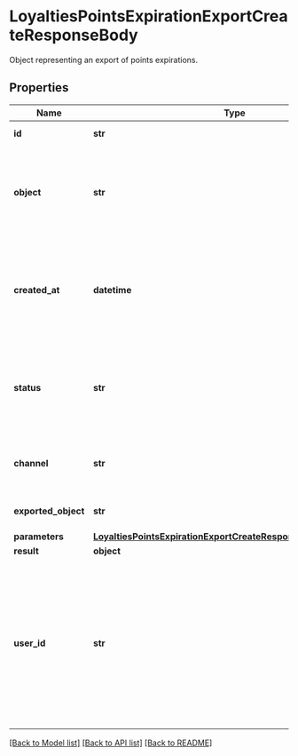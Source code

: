 # LoyaltiesPointsExpirationExportCreateResponseBody

Object representing an export of points expirations. 

## Properties

Name | Type | Description | Notes
------------ | ------------- | ------------- | -------------
**id** | **str** | Unique export ID. | [optional] 
**object** | **str** | The type of object being represented. This object stores information about the export. | [optional] [default to 'export']
**created_at** | **datetime** | Timestamp representing the date and time when the export was scheduled in ISO 8601 format. | [optional] 
**status** | **str** | Status of the export. Informs you whether the export has already been completed. | [optional] [default to 'SCHEDULED']
**channel** | **str** | The channel through which the export was triggered. | [optional] 
**exported_object** | **str** | The type of exported object. | [optional] [default to 'points_expiration']
**parameters** | [**LoyaltiesPointsExpirationExportCreateResponseBodyParameters**](LoyaltiesPointsExpirationExportCreateResponseBodyParameters.md) |  | [optional] 
**result** | **object** | Always null. | [optional] 
**user_id** | **str** | &#x60;user_id&#x60; identifies the specific user who initiated the export through the Voucherify Dashboard. &#x60;user_id&#x60; is returned when the channel value is &#x60;WEBSITE&#x60;. | [optional] 

[[Back to Model list]](../README.md#documentation-for-models) [[Back to API list]](../README.md#documentation-for-api-endpoints) [[Back to README]](../README.md)


